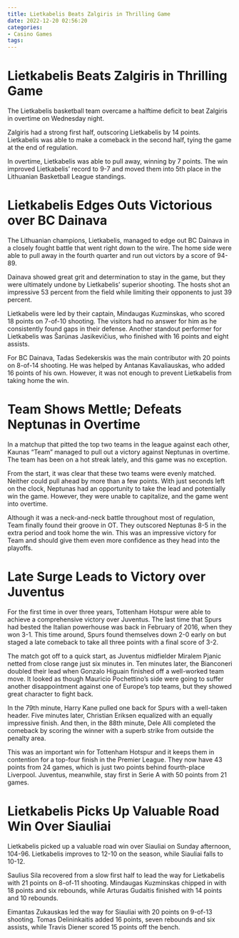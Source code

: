 ```yaml
---
title: Lietkabelis Beats Zalgiris in Thrilling Game
date: 2022-12-20 02:56:20
categories:
- Casino Games
tags:
---
```



#  Lietkabelis Beats Zalgiris in Thrilling Game

The Lietkabelis basketball team overcame a halftime deficit to beat Zalgiris in overtime on Wednesday night.

Zalgiris had a strong first half, outscoring Lietkabelis by 14 points. Lietkabelis was able to make a comeback in the second half, tying the game at the end of regulation.

In overtime, Lietkabelis was able to pull away, winning by 7 points. The win improved Lietkabelis’ record to 9-7 and moved them into 5th place in the Lithuanian Basketball League standings.

#  Lietkabelis Edges Outs Victorious over BC Dainava

The Lithuanian champions, Lietkabelis, managed to edge out BC Dainava in a closely fought battle that went right down to the wire. The home side were able to pull away in the fourth quarter and run out victors by a score of 94-89.

Dainava showed great grit and determination to stay in the game, but they were ultimately undone by Lietkabelis’ superior shooting. The hosts shot an impressive 53 percent from the field while limiting their opponents to just 39 percent.

Lietkabelis were led by their captain, Mindaugas Kuzminskas, who scored 18 points on 7-of-10 shooting. The visitors had no answer for him as he consistently found gaps in their defense. Another standout performer for Lietkabelis was Šarūnas Jasikevičius, who finished with 16 points and eight assists.

For BC Dainava, Tadas Sedekerskis was the main contributor with 20 points on 8-of-14 shooting. He was helped by Antanas Kavaliauskas, who added 16 points of his own. However, it was not enough to prevent Lietkabelis from taking home the win.

#  Team Shows Mettle; Defeats Neptunas in Overtime

In a matchup that pitted the top two teams in the league against each other, Kaunas “Team” managed to pull out a victory against Neptunas in overtime. The team has been on a hot streak lately, and this game was no exception.

From the start, it was clear that these two teams were evenly matched. Neither could pull ahead by more than a few points. With just seconds left on the clock, Neptunas had an opportunity to take the lead and potentially win the game. However, they were unable to capitalize, and the game went into overtime.

Although it was a neck-and-neck battle throughout most of regulation, Team finally found their groove in OT. They outscored Neptunas 8-5 in the extra period and took home the win. This was an impressive victory for Team and should give them even more confidence as they head into the playoffs.

#  Late Surge Leads to Victory over Juventus 

For the first time in over three years, Tottenham Hotspur were able to achieve a comprehensive victory over Juventus. The last time that Spurs had bested the Italian powerhouse was back in February of 2016, when they won 3-1. This time around, Spurs found themselves down 2-0 early on but staged a late comeback to take all three points with a final score of 3-2.

The match got off to a quick start, as Juventus midfielder Miralem Pjanic netted from close range just six minutes in. Ten minutes later, the Bianconeri doubled their lead when Gonzalo Higuain finished off a well-worked team move. It looked as though Mauricio Pochettino’s side were going to suffer another disappointment against one of Europe’s top teams, but they showed great character to fight back.

In the 79th minute, Harry Kane pulled one back for Spurs with a well-taken header. Five minutes later, Christian Eriksen equalized with an equally impressive finish. And then, in the 88th minute, Dele Alli completed the comeback by scoring the winner with a superb strike from outside the penalty area.

This was an important win for Tottenham Hotspur and it keeps them in contention for a top-four finish in the Premier League. They now have 43 points from 24 games, which is just two points behind fourth-place Liverpool. Juventus, meanwhile, stay first in Serie A with 50 points from 21 games.

#  Lietkabelis Picks Up Valuable Road Win Over Siauliai

Lietkabelis picked up a valuable road win over Siauliai on Sunday afternoon, 104-96. Lietkabelis improves to 12-10 on the season, while Siauliai falls to 10-12.

Saulius Sila recovered from a slow first half to lead the way for Lietkabelis with 21 points on 8-of-11 shooting. Mindaugas Kuzminskas chipped in with 18 points and six rebounds, while Arturas Gudaitis finished with 14 points and 10 rebounds.

Eimantas Zukauskas led the way for Siauliai with 20 points on 9-of-13 shooting. Tomas Delininkaitis added 16 points, seven rebounds and six assists, while Travis Diener scored 15 points off the bench.